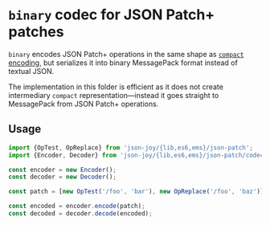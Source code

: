 # `binary` codec for JSON Patch+ patches

`binary` encodes JSON Patch+ operations in the same shape as [`compact` encoding](../compact/README.md),
but serializes it into binary MessagePack format instead of textual JSON.

The implementation in this folder is efficient as it does not create
intermediary `compact` representation&mdash;instead it goes straight to
MessagePack from JSON Patch+ operations.

## Usage

```ts
import {OpTest, OpReplace} from 'json-joy/{lib,es6,ems}/json-patch';
import {Encoder, Decoder} from 'json-joy/{lib,es6,ems}/json-patch/codec/binary';

const encoder = new Encoder();
const decoder = new Decoder();

const patch = [new OpTest('/foo', 'bar'), new OpReplace('/foo', 'baz')];

const encoded = encoder.encode(patch);
const decoded = decoder.decode(encoded);
```
